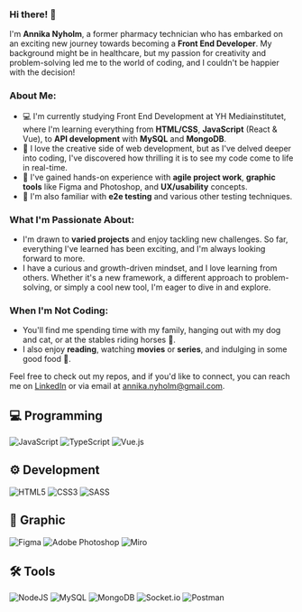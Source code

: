 ### Hi there! 👋

I'm **Annika Nyholm**, a former pharmacy technician who has embarked on an exciting new journey towards becoming a **Front End Developer**. My background might be in healthcare, but my passion for creativity and problem-solving led me to the world of coding, and I couldn't be happier with the decision!

### About Me:
- 💻 I'm currently studying Front End Development at YH Mediainstitutet, where I'm learning everything from **HTML/CSS**, **JavaScript** (React & Vue), to **API development** with **MySQL** and **MongoDB**.
- 🎨 I love the creative side of web development, but as I've delved deeper into coding, I've discovered how thrilling it is to see my code come to life in real-time.
- 🚀 I've gained hands-on experience with **agile project work**, **graphic tools** like Figma and Photoshop, and **UX/usability** concepts.
- 🧪 I'm also familiar with **e2e testing** and various other testing techniques.

### What I'm Passionate About:
- I'm drawn to **varied projects** and enjoy tackling new challenges. So far, everything I've learned has been exciting, and I'm always looking forward to more.
- I have a curious and growth-driven mindset, and I love learning from others. Whether it's a new framework, a different approach to problem-solving, or simply a cool new tool, I'm eager to dive in and explore.

### When I'm Not Coding:
- You'll find me spending time with my family, hanging out with my dog and cat, or at the stables riding horses 🐎.
- I also enjoy **reading**, watching **movies** or **series**, and indulging in some good food 🍲.

Feel free to check out my repos, and if you'd like to connect, you can reach me on [LinkedIn](https://www.linkedin.com/in/annika-nyholm/) or via email at annika.nyholm@gmail.com.

## 💻 Programming
![JavaScript](https://img.shields.io/badge/-JavaScript-F7DF1E?style=flat&logo=javascript&logoColor=black)
![TypeScript](https://img.shields.io/badge/-TypeScript-007ACC?style=flat&logo=typescript&logoColor=white)
![Vue.js](https://img.shields.io/badge/-Vue.js-4FC08D?style=flat&logo=vue.js&logoColor=white)

## ⚙️ Development
![HTML5](https://img.shields.io/badge/-HTML5-E34F26?style=flat&logo=html5&logoColor=white)
![CSS3](https://img.shields.io/badge/-CSS3-1572B6?style=flat&logo=css3&logoColor=white)
![SASS](https://img.shields.io/badge/-SASS-CC6699?style=flat&logo=sass&logoColor=white)

## 🎨 Graphic
![Figma](https://img.shields.io/badge/-Figma-F24E1E?style=flat&logo=figma&logoColor=white)
![Adobe Photoshop](https://img.shields.io/badge/-Adobe%20Photoshop-31A8FF?style=flat&logo=adobe-photoshop&logoColor=white)
![Miro](https://img.shields.io/badge/-Miro-F7C52D?style=flat&logo=miro&logoColor=050036)

## 🛠️ Tools
![NodeJS](https://img.shields.io/badge/-NodeJS-339933?style=flat&logo=node.js&logoColor=white)
![MySQL](https://img.shields.io/badge/-MySQL-4479A1?style=flat&logo=mysql&logoColor=white)
![MongoDB](https://img.shields.io/badge/-MongoDB-47A248?style=flat&logo=mongodb&logoColor=white)
![Socket.io](https://img.shields.io/badge/-Socket.io-010101?style=flat&logo=socket.io&logoColor=white)
![Postman](https://img.shields.io/badge/-Postman-FF6C37?style=flat&logo=postman&logoColor=white)


